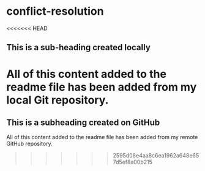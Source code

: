 # conflict-resolution

<<<<<<< HEAD
## This is a sub-heading created locally

All of this content added to the readme file has been added from my local Git repository.
=======
 ## This is a subheading created on GitHub

  All of this content added to the readme file has been added from my remote GitHub repository.
>>>>>>> 2595d08e4aa8c6ea1962a648e657d5ef8a00b215
